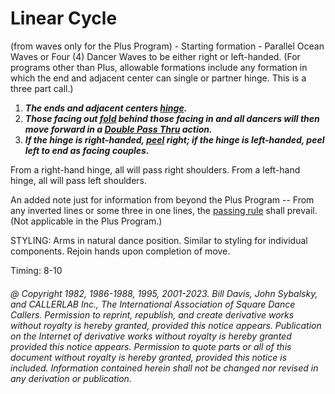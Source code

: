 
# Linear Cycle

(from waves only for the Plus Program) - Starting formation -
Parallel Ocean Waves or Four (4) Dancer Waves to be either right or left-handed.
(For programs other than Plus, allowable formations include any formation in which the
end and adjacent center can single or partner hinge. This is a three part call.) 
 
1. ***The ends and adjacent centers [hinge](../ms/hinge.md).***  
2. ***Those facing out [fold](../ms/fold.md) behind those facing in and all dancers will then move forward in a [Double Pass Thru](../b1/double_pass_thru.md) action.***
3. ***If the hinge is right-handed, [peel](../plus/peel_off.md) right; if the hinge is left-handed, peel left to end as facing couples.***  

From a right-hand hinge, all will pass right shoulders. From a left-hand hinge, all
will pass left shoulders. 

An added note just for information from beyond the Plus Program -- 
From any inverted lines or some three in one lines, 
the [passing rule](../b1/passing_rule.md) shall prevail. (Not applicable in the
Plus Program.) 

STYLING: Arms in  natural dance position. Similar to styling for individual components. Rejoin hands upon completion of move.

Timing: 8-10

###### @ Copyright 1982, 1986-1988, 1995, 2001-2023. Bill Davis, John Sybalsky, and CALLERLAB Inc., The International Association of Square Dance Callers. Permission to reprint, republish, and create derivative works without royalty is hereby granted, provided this notice appears. Publication on the Internet of derivative works without royalty is hereby granted provided this notice appears. Permission to quote parts or all of this document without royalty is hereby granted, provided this notice is included. Information contained herein shall not be changed nor revised in any derivation or publication.

